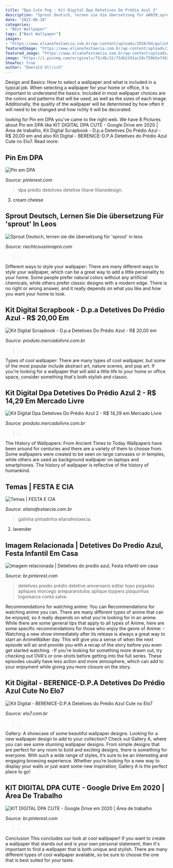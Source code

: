 ```yaml
---
title: "Dpa Cute Png : Kit Digital Dpa Detetives Do Prédio Azul 2"
description: "Sprout deutsch, lernen sie die übersetzung für &#039;sprout&#039; in leos"
date: "2022-06-18"
categories:
- "Best Wallpaper"
tags: ["Best Wallpaper"]
images:
- "https://www.elianafestaecia.com.br/wp-content/uploads/2018/04/galinhacandy-400x400.png"
featuredImage: "https://www.elianafestaecia.com.br/wp-content/uploads/2018/04/galinhacandy-400x400.png"
featured_image: "https://www.elianafestaecia.com.br/wp-content/uploads/2018/04/galinhacandy-400x400.png"
image: "https://i.pinimg.com/originals/75/db/22/75db2291ac58c759b5e7492c19407463.png"
ShowToc: true
author: "Emerald Ullrich"
---
```



Design and Basics: How to select a wallpaper and what is included in a typical job.
When selecting a wallpaper for your home or office, it is important to understand the basics. Included in most wallpaper choices are the colors and patterns that will be used, as well as the sizes of each image. Additionally, the quality of the wallpaper will be determined by how often it will need to be changed and how richly it will be decorated.

	

		
looking for Pin em DPA you've came to the right web. We have 8 Pictures about Pin em DPA like KIT DIGITAL DPA CUTE - Google Drive em 2020 | Área de trabalho, Kit Digital Scrapbook - D.p.a Detetives Do Prédio Azul - R$ 20,00 em and also Kit Digital - BERENICE-D.P.A Detetives do Prédio Azul Cute no Elo7. Read more:
		
    
## Pin Em DPA

<img loading=lazy src="https://i.pinimg.com/736x/da/78/25/da782545a7dfcad867c25aba3b623994.jpg" onerror="this.onerror=null;this.src='https://tse2.mm.bing.net/th?id=OIP.IntnAS9hGZgOcCCpF9COxAHaHa&amp;pid=15.1';" alt="Pin em DPA">

_Source: pinterest.com_

>dpa prédio detetives detetive liliane lilianedesign. 

	

3. cream cheese 

    
## Sprout Deutsch, Lernen Sie Die übersetzung Für &#039;sprout&#039; In Leos

<img loading=lazy src="https://riechtcousinnapra.com/deyoej/v6feAmssYkOr8KkMq0-4HQHaHa.jpg" onerror="this.onerror=null;this.src='https://tse1.mm.bing.net/th?id=OIP.RKIzSm6AInXBtNK9ViFzCAAAAA&amp;pid=15.1';" alt="Sprout Deutsch, lernen sie die übersetzung für &#039;sprout&#039; in leos">

_Source: riechtcousinnapra.com_

>. 

	

Different ways to style your wallpaper:
There are many different ways to style your wallpaper, which can be a great way to add a little personality to your home. Some people prefer natural colors without any artificial chemicals, while others prefer classic designs with a modern edge. There is no right or wrong answer, and it really depends on what you like and how you want your home to look.

    
## Kit Digital Scrapbook - D.p.a Detetives Do Prédio Azul - R$ 20,00 Em

<img loading=lazy src="https://http2.mlstatic.com/kit-digital-scrapbook-dpa-detetives-do-predio-azul-D_NQ_NP_643370-MLB31896372014_082019-F.jpg" onerror="this.onerror=null;this.src='https://tse3.mm.bing.net/th?id=OIP.Y9L75V_30t2JxG0jJwhdFgHaDx&amp;pid=15.1';" alt="Kit Digital Scrapbook - D.p.a Detetives Do Prédio Azul - R$ 20,00 em">

_Source: produto.mercadolivre.com.br_

>. 

	

Types of cool wallpaper:
There are many types of cool wallpaper, but some of the most popular include abstract art, nature scenes, and pop art. If you're looking for a wallpaper that will add a little life to your home or office space, consider something that's both stylish and classic.

    
## Kit Digital Dpa Detetives Do Prédio Azul 2 - R$ 14,29 Em Mercado Livre

<img loading=lazy src="https://http2.mlstatic.com/kit-digital-dpa-detetives-do-predio-azul-2-D_NQ_NP_921715-MLB25888783825_082017-F.jpg" onerror="this.onerror=null;this.src='https://tse3.mm.bing.net/th?id=OIP.N-NhE5Ou7Pn_12UBg_LrYAHaHa&amp;pid=15.1';" alt="Kit Digital Dpa Detetives Do Prédio Azul 2 - R$ 14,29 em Mercado Livre">

_Source: produto.mercadolivre.com.br_

>. 

	

The History of Wallpapers: From Ancient Times to Today
Wallpapers have been around for centuries and there are a variety of them to choose from. Some wallpapers were created to be seen on large canvases or in temples, while others are used as background wallpaper on laptops and smartphones. The history of wallpaper is reflective of the history of humankind.

    
## Temas | FESTA E CIA

<img loading=lazy src="https://www.elianafestaecia.com.br/wp-content/uploads/2018/04/galinhacandy-400x400.png" onerror="this.onerror=null;this.src='https://tse4.mm.bing.net/th?id=OIP.u9HKQiOnjtxLthm6SYXfPAAAAA&amp;pid=15.1';" alt="Temas | FESTA E CIA">

_Source: elianafestaecia.com.br_

>galinha pintadinha elianafestaecia. 

	

2. lavender 

    
## Imagem Relacionada | Detetives Do Predio Azul, Festa Infantil Em Casa

<img loading=lazy src="https://i.pinimg.com/originals/b8/94/81/b89481926fdf690e1895c91bb385ad07.jpg" onerror="this.onerror=null;this.src='https://tse2.mm.bing.net/th?id=OIP.aEj20sAA9B9AHxOFPWoqyAHaHW&amp;pid=15.1';" alt="Imagem relacionada | Detetives do predio azul, Festa infantil em casa">

_Source: br.pinterest.com_

>detetives predio prédio detetive aniversario editar topo pegadas apliques morcego artepararotulos aplique toppers plaquinhas logomarca conta salve. 

	

Recommendations for watching anime: You can
Recommendations for watching anime you can. There are many different types of anime that can be enjoyed, so it really depends on what you're looking for in an anime. While there are some general tips that apply to all types of Anime, here are some specific recommendations for those who enjoy the genre of Anime: 
-Watching a new show immediately after its release is always a great way to start an AnimeWalker day. This will give you a sense of when the next episode will air and provide you with a recap of the story before you even get started watching. 
-If you're looking for something more drawn out, try checking out OVA's or one-shots before getting into the full series. These episodes usually have less action and more atmosphere, which can add to your enjoyment while giving you more closure on the story.

    
## Kit Digital - BERENICE-D.P.A Detetives Do Prédio Azul Cute No Elo7

<img loading=lazy src="https://img.elo7.com.br/product/zoom/2E966A9/kit-digital-berenice-d-p-a-detetives-do-predio-azul-cute-detetives.jpg" onerror="this.onerror=null;this.src='https://tse4.mm.bing.net/th?id=OIP.TNfOhZ2mUEaT7K94lPTkOgHaHa&amp;pid=15.1';" alt="Kit Digital - BERENICE-D.P.A Detetives do Prédio Azul Cute no Elo7">

_Source: elo7.com.br_

>. 

	

Gallery: A showcase of some beautiful wallpaper designs.
Looking for a new wallpaper design to add to your collection? Check out Gallery A, where you can see some stunning wallpaper designs. From simple designs that are perfect for any room to bold and exciting designs, there is something for everyone. With such a wide range of styles, it’s sure to be an interesting and engaging browsing experience. Whether you’re looking for a new way to display your walls or just want some new inspiration, Gallery A is the perfect place to go!





	
	
    
## KIT DIGITAL DPA CUTE - Google Drive Em 2020 | Área De Trabalho

<img loading=lazy src="https://i.pinimg.com/originals/75/db/22/75db2291ac58c759b5e7492c19407463.png" onerror="this.onerror=null;this.src='https://tse2.mm.bing.net/th?id=OIP.kgNALSgiEtmtE0cnIuSJSQAAAA&amp;pid=15.1';" alt="KIT DIGITAL DPA CUTE - Google Drive em 2020 | Área de trabalho">

_Source: br.pinterest.com_

>. 

	

Conclusion
This concludes our look at cool wallpaper! If you want to create a wallpaper that stands out and is your own personal statement, then it's important to find a wallpaper that is both unique and stylish. There are many different types of cool wallpaper available, so be sure to choose the one that is best suited for your taste.

